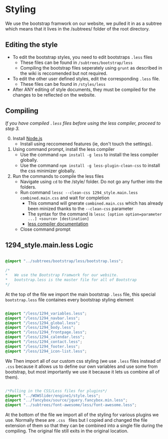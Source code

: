 Styling
=======

We use the bootstrap framwork on our website, we pulled it in as a subtree which means that it lives in the /subtrees/ folder of the root directory.

Editing the style
-----------------

* To edit the bootstrap styles, you need to edit bootstraps `.less` files
    * These files can be found in `/subtrees/bootstrap/less`
    * Compiling the bootstrap files seperately using `grunt` as described in the wiki is reccomended but not required.
* To edit the other user defined styles, edit the corresponding `.less` file.
    * These files can be found in `/styles/less`
* After ANY editing of style documents, they must be compiled for the changes to be reflected on the website.

Compiling
---------

*If you have compiled `.less` files before using the less compiler, proceed to step 3.*

0. Install [Node.js](http://nodejs.org/download/)
    * Install using reccomened features (ie, don't touch the settings).
1. Using command prompt, install the less compiler
    * Use the command `npm install -g less` to install the less compiler globally.
    * Use the command `npm install -g less-plugin-clean-css` to install the css minimizer globally.
2. Run the commands to compile the less files
    * Navigate using `cd` to the /style/ folder. Do not go any further into the folders.
    * Run command `lessc --clean-css 1294_style.main.less combined.main.css` and wait for completion
        * This command will gnerate `combined.main.css` which has already been minized thanks to the `--clean-css` parameter
        * The syntax for the command is `lessc [option option=parameter ...] <source> [destination]`
        * [less compiler documentation](http://lesscss.org/usage/)
    * Close command prompt 

1294_style.main.less Logic
--------------------

```css

@import "../subtrees/bootstrap/less/bootstrap.less";

/*
*   We use the Bootstrap Framwork for our website.
*   bootstrap.less is the master file for all of Bootstrap
*/

```
At the top of the file we import the main bootstrap `.less` file, this special `bootstrap.less` file containes every bootstrap styling element
```css

@import "/less/1294_variables.less";
@import "/less/1294_navbar.less";
@import "/less/1294_global.less";
@import "/less/1294_body.less";
@import "/less/1294_frontpage.less";
@import "/less/1294_calendar.less";
@import "/less/1294_contact.less";
@import "/less/1294_footer.less";
@import "/less/1294_icon-list.less";

```
We Then import all of our custom css styling (we use `.less` files instead of `.css` because it allows us to define our own variables and use some from bootstrap, but most importantly we use it because it lets us combine all of them).
```css

/*Pulling in the CSS/Less files for plugins*/
@import "../WOWSlider/engine1/style.less";
@import "../fancybox/source/jquery.fancybox.min.less";
@import "../subtrees/font-awesome/less/font-awesome.less";

```
At the bottom of the file we import all of the styling for various plugins we use. Normally these are `.css ` files but I copied and changed the file extension of them so that they can be combined into a single file during the compiling. The original file still exits in the original location.